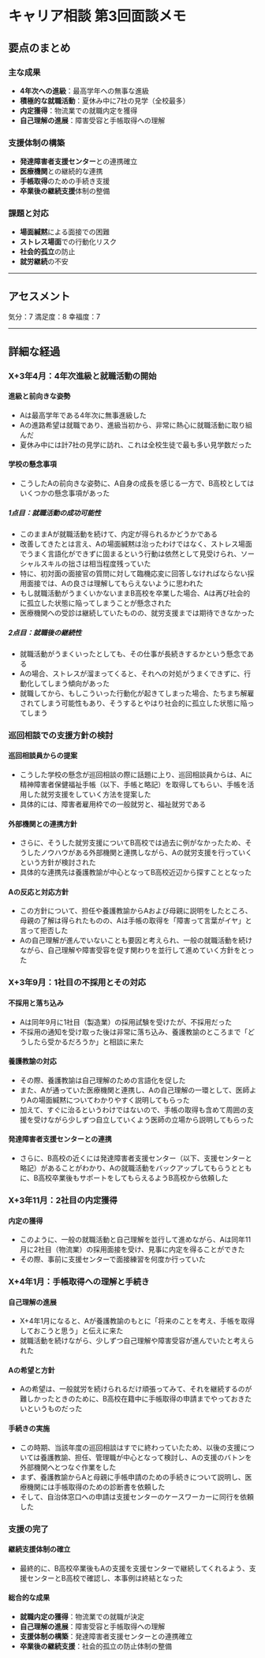 # キャリア相談 第3回面談メモ

## 要点のまとめ

### 主な成果
- **4年次への進級**：最高学年への無事な進級
- **積極的な就職活動**：夏休み中に7社の見学（全校最多）
- **内定獲得**：物流業での就職内定を獲得
- **自己理解の進展**：障害受容と手帳取得への理解

### 支援体制の構築
- **発達障害者支援センター**との連携確立
- **医療機関**との継続的な連携
- **手帳取得**のための手続き支援
- **卒業後の継続支援**体制の整備

### 課題と対応
- **場面緘黙**による面接での困難
- **ストレス場面**での行動化リスク
- **社会的孤立**の防止
- **就労継続**の不安


---
## アセスメント
気分：7
満足度：8
幸福度：7


---

## 詳細な経過

### X+3年4月：4年次進級と就職活動の開始

#### 進級と前向きな姿勢
- Aは最高学年である4年次に無事進級した
- Aの進路希望は就職であり、進級当初から、非常に熱心に就職活動に取り組んだ
- 夏休み中には計7社の見学に訪れ、これは全校生徒で最も多い見学数だった

#### 学校の懸念事項
- こうしたAの前向きな姿勢に、A自身の成長を感じる一方で、B高校としてはいくつかの懸念事項があった

##### 1点目：就職活動の成功可能性
- このままAが就職活動を続けて、内定が得られるかどうかである
- 改善してきたとは言え、Aの場面緘黙は治ったわけではなく、ストレス場面でうまく言語化ができずに固まるという行動は依然として見受けられ、ソーシャルスキルの拙さは相当程度残っていた
- 特に、初対面の面接官の質問に対して臨機応変に回答しなければならない採用面接では、Aの良さは理解してもらえないように思われた
- もし就職活動がうまくいかないままB高校を卒業した場合、Aは再び社会的に孤立した状態に陥ってしまうことが懸念された
- 医療機関への受診は継続していたものの、就労支援までは期待できなかった

##### 2点目：就職後の継続性
- 就職活動がうまくいったとしても、その仕事が長続きするかという懸念である
- Aの場合、ストレスが溜まってくると、それへの対処がうまくできずに、行動化してしまう傾向があった
- 就職してから、もしこういった行動化が起きてしまった場合、たちまち解雇されてしまう可能性もあり、そうするとやはり社会的に孤立した状態に陥ってしまう

### 巡回相談での支援方針の検討

#### 巡回相談員からの提案
- こうした学校の懸念が巡回相談の際に話題に上り、巡回相談員からは、Aに精神障害者保健福祉手帳（以下、手帳と略記）を取得してもらい、手帳を活用した就労支援をしていく方法を提案した
- 具体的には、障害者雇用枠での一般就労と、福祉就労である

#### 外部機関との連携方針
- さらに、そうした就労支援についてB高校では過去に例がなかったため、そうしたノウハウがある外部機関と連携しながら、Aの就労支援を行っていくという方針が検討された
- 具体的な連携先は養護教諭が中心となってB高校近辺から探すこととなった

#### Aの反応と対応方針
- この方針について、担任や養護教諭からAおよび母親に説明をしたところ、母親の了解は得られたものの、Aは手帳の取得を「障害って言葉がイヤ」と言って拒否した
- Aの自己理解が進んでいないことも要因と考えられ、一般の就職活動を続けながら、自己理解や障害受容を促す関わりを並行して進めていく方針をとった

### X+3年9月：1社目の不採用とその対応

#### 不採用と落ち込み
- Aは同年9月に1社目（製造業）の採用試験を受けたが、不採用だった
- 不採用の通知を受け取った後は非常に落ち込み、養護教諭のところまで「どうしたら受かるだろうか」と相談に来た

#### 養護教諭の対応
- その際、養護教諭は自己理解のための言語化を促した
- また、Aが通っていた医療機関と連携し、Aの自己理解の一環として、医師よりAの場面緘黙についてわかりやすく説明してもらった
- 加えて、すぐに治るというわけではないので、手帳の取得も含めて周囲の支援を受けながら少しずつ自立していくよう医師の立場から説明してもらった

#### 発達障害者支援センターとの連携
- さらに、B高校の近くには発達障害者支援センター（以下、支援センターと略記）があることがわかり、Aの就職活動をバックアップしてもらうとともに、B高校卒業後もサポートをしてもらえるようB高校から依頼した

### X+3年11月：2社目の内定獲得

#### 内定の獲得
- このように、一般の就職活動と自己理解を並行して進めながら、Aは同年11月に2社目（物流業）の採用面接を受け、見事に内定を得ることができた
- その際、事前に支援センターで面接練習を何度か行っていた

### X+4年1月：手帳取得への理解と手続き

#### 自己理解の進展
- X+4年1月になると、Aが養護教諭のもとに「将来のことを考え、手帳を取得しておこうと思う」と伝えに来た
- 就職活動を続けながら、少しずつ自己理解や障害受容が進んでいたと考えられた

#### Aの希望と方針
- Aの希望は、一般就労を続けられるだけ頑張ってみて、それを継続するのが難しかったときのために、B高校在籍中に手帳取得の申請までやっておきたいというものだった

#### 手続きの実施
- この時期、当該年度の巡回相談はすでに終わっていたため、以後の支援については養護教諭、担任、管理職が中心となって検討し、Aの支援のバトンを外部機関へとつなぐ作業をした
- まず、養護教諭からAと母親に手帳申請のための手続きについて説明し、医療機関には手帳取得のための診断書を依頼した
- そして、自治体窓口への申請は支援センターのケースワーカーに同行を依頼した

### 支援の完了

#### 継続支援体制の確立
- 最終的に、B高校卒業後もAの支援を支援センターで継続してくれるよう、支援センターとB高校で確認し、本事例は終結となった

#### 総合的な成果
- **就職内定の獲得**：物流業での就職が決定
- **自己理解の進展**：障害受容と手帳取得への理解
- **支援体制の構築**：発達障害者支援センターとの連携確立
- **卒業後の継続支援**：社会的孤立の防止体制の整備